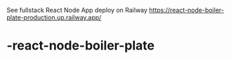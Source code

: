 See fullstack React Node App deploy on Railway https://react-node-boiler-plate-production.up.railway.app/
# -react-node-boiler-plate
